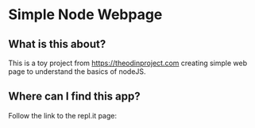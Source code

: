 # Simple Node Webpage

## What is this about?
This is a toy project from https://theodinproject.com creating simple web page to understand the basics of nodeJS.

## Where can I find this app?
Follow the link to the repl.it page: 
